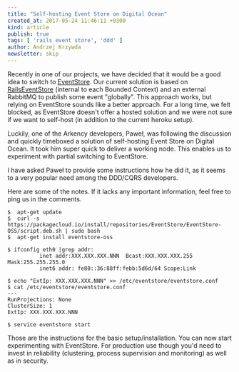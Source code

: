 ```yaml
---
title: "Self-hosting Event Store on Digital Ocean"
created_at: 2017-05-24 11:46:11 +0300
kind: article
publish: true
tags: [ 'rails event store', 'ddd' ]
author: Andrzej Krzywda
newsletter: skip
---
```


Recently in one of our projects, we have decided that it would be a good idea to switch to [EventStore](https://geteventstore.com). Our current solution is based on [RailsEventStore](https://github.com/arkency/rails_event_store) (internal to each Bounded Context) and an external RabbitMQ to publish some event "globally". This approach works, but relying on EventStore sounds like a better approach. For a long time, we felt blocked, as EventStore doesn't offer a hosted solution and we were not sure if we want to self-host (in addition to the current heroku setup).

<!-- more -->

Luckily, one of the Arkency developers, Paweł, was following the discussion and quickly timeboxed a solution of self-hosting Event Store on Digital Ocean. It took him super quick to deliver a working node. This enables us to experiment with partial switching to EventStore.

I have asked Paweł to provide some instructions how he did it, as it seems to a very popular need among the DDD/CQRS developers.

Here are some of the notes. If it lacks any important information, feel free to ping us in the comments.

```
$  apt-get update
$  curl -s https://packagecloud.io/install/repositories/EventStore/EventStore-OSS/script.deb.sh | sudo bash
$  apt-get install eventstore-oss
```

```
$ ifconfig eth0 |grep addr:
          inet addr:XXX.XXX.XXX.NNN  Bcast:XXX.XXX.XXX.255  Mask:255.255.255.0
          inet6 addr: fe80::36:88ff:febb:5d6d/64 Scope:Link
```

```
$ echo "ExtIp: XXX.XXX.XXX.NNN" >> /etc/eventstore/eventstore.conf
$ cat /etc/eventstore/eventstore.conf
---
RunProjections: None
ClusterSize: 1
ExtIp: XXX.XXX.XXX.NNN
```

```
$ service eventstore start
```

Those are the instructions for the basic setup/installation. You can now start experimenting with EventStore. For production use though you'd need to invest in reliability (clustering, process supervision and monitoring) as well as in security.
